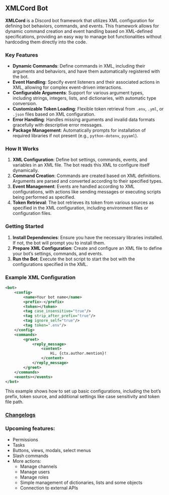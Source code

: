 ## XMLCord Bot

**XMLCord** is a Discord bot framework that utilizes XML configuration for defining bot behaviors, commands, and events. This framework allows for dynamic command creation and event handling based on XML-defined specifications, providing an easy way to manage bot functionalities without hardcoding them directly into the code.

### Key Features

- **Dynamic Commands**: Define commands in XML, including their arguments and behaviors, and have them automatically registered with the bot.
- **Event Handling**: Specify event listeners and their associated actions in XML, allowing for complex event-driven interactions.
- **Configurable Arguments**: Support for various argument types, including strings, integers, lists, and dictionaries, with automatic type conversion.
- **Customizable Token Loading**: Flexible token retrieval from `.env`, `.yml`, or `.json` files based on XML configuration.
- **Error Handling**: Handles missing arguments and invalid data formats gracefully with descriptive error messages.
- **Package Management**: Automatically prompts for installation of required libraries if not present (e.g., `python-dotenv`, `pyyaml`).

### How It Works

1. **XML Configuration**: Define bot settings, commands, events, and variables in an XML file. The bot reads this XML to configure itself dynamically.
2. **Command Creation**: Commands are created based on XML definitions. Arguments are parsed and converted according to their specified types.
3. **Event Management**: Events are handled according to XML configurations, with actions like sending messages or executing scripts being performed as specified.
4. **Token Retrieval**: The bot retrieves its token from various sources as specified in the XML configuration, including environment files or configuration files.

### Getting Started

1. **Install Dependencies**: Ensure you have the necessary libraries installed. If not, the bot will prompt you to install them.
2. **Prepare XML Configuration**: Create and configure an XML file to define your bot’s settings, commands, and events.
3. **Run the Bot**: Execute the bot script to start the bot with the configurations specified in the XML.

### Example XML Configuration

```xml
<bot>
    <config>
        <name>Your bot name</name>
        <prefix>-</prefix>
        <token></token>
        <tag case_insensitive="true"/>
        <tag strip_after_prefix="true"/>
        <tag ignore_self="true"/>
        <tag token=".env"/>
    </config>
    <commands>
        <greet>
            <reply_message>
                <content>
                    Hi, {ctx.author.mention}!
                </content>
            </reply_message>
        </greet>
    </commands>
    <events></events>
</bot>
```

This example shows how to set up basic configurations, including the bot’s prefix, token source, and additional settings like case sensitivity and token file path.

### [Changelogs](changelog.md)

### Upcoming features:
- Permissions
- Tasks
- Buttons, views, modals, select menus
- Slash commands
- More actions:
    - Manage channels
    - Manage users
    - Manage roles
    - Simple management of dictionaries, lists and some objects
    - Connection to external APIs
